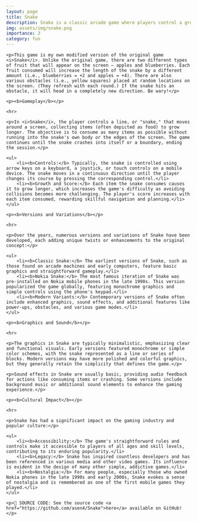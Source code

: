 ```yaml
---
layout: page
title: Snake
description: Snake is a classic arcade game where players control a growing line that resembles a snake, navigating it around the screen to consume food items. Each item eaten causes the snake to grow longer, and the objective is to avoid colliding with the screen's edges or the snake's own body.
img: assets/img/snake.png
importance: 3
category: fun
---
```


<div>

    <p>This game is my own modified version of the original game <i>Snake</i>. Unlike the original game, there are two different types of fruit that will appear on the screen — apples and blueberries. Each fruit consumed will increase the length of the snake by a different amount (i.e., blueberries = +2 and apples = +4). There are also various obstacles (i.e., yellow squares) placed at random locations on the screen. (They refresh with each round.) If the snake hits an obstacle, it will head in a completely new direction. Be wary!</p>

    <p><b>Gameplay</b></p>

    <hr>

    <p>In <i>Snake</i>, the player controls a line, or "snake," that moves around a screen, collecting items (often depicted as food) to grow longer. The objective is to consume as many items as possible without running into the snake's own body or the edges of the screen. The game continues until the snake crashes into itself or a boundary, ending the session.</p>

    <ul>
        <li><b>Controls:</b> Typically, the snake is controlled using arrow keys on a keyboard, a joystick, or touch controls on a mobile device. The snake moves in a continuous direction until the player changes its course by pressing the corresponding control.</li>
        <li><b>Growth and Score:</b> Each item the snake consumes causes it to grow longer, which increases the game's difficulty as avoiding collisions becomes more challenging. The player's score increases with each item consumed, rewarding skillful navigation and planning.</li>
    </ul>

    <p><b>Versions and Variations</b></p>

    <hr>

    <p>Over the years, numerous versions and variations of Snake have been developed, each adding unique twists or enhancements to the original concept:</p>

    <ul>
        <li><b>Classic Snake:</b> The earliest versions of Snake, such as those found on arcade machines and early computers, feature basic graphics and straightforward gameplay.</li>
        <li><b>Nokia Snake:</b> The most famous iteration of Snake was pre-installed on Nokia mobile phones in the late 1990s. This version popularized the game globally, featuring monochrome graphics and simple controls using the phone's keypad.</li>
        <li><b>Modern Variants:</b> Contemporary versions of Snake often include enhanced graphics, sound effects, and additional features like power-ups, obstacles, and various game modes.</li>
    </ul>

    <p><b>Graphics and Sound</b></p>

    <hr>

    <p>The graphics in Snake are typically minimalistic, emphasizing clear and functional visuals. Early versions featured monochrome or simple color schemes, with the snake represented as a line or series of blocks. Modern versions may have more polished and colorful graphics, but they generally retain the simplicity that defines the game.</p>

    <p>Sound effects in Snake are usually basic, providing audio feedback for actions like consuming items or crashing. Some versions include background music or additional sound elements to enhance the gaming experience.</p>

    <p><b>Cultural Impact</b></p>

    <hr>

    <p>Snake has had a significant impact on the gaming industry and popular culture:</p>

    <ul>
        <li><b>Accessibility:</b> The game's straightforward rules and controls make it accessible to players of all ages and skill levels, contributing to its enduring popularity.</li>
        <li><b>Legacy:</b> Snake has inspired countless developers and has been referenced in various media and other video games. Its influence is evident in the design of many other simple, addictive games.</li>
        <li><b>Nostalgia:</b> For many people, especially those who owned Nokia phones in the late 1990s and early 2000s, Snake evokes a sense of nostalgia and is remembered as one of the first mobile games they played.</li>
    </ul>

    <p>📜 SOURCE CODE: See the source code <a href="https://github.com/asen4/Snake">here</a> available on GitHub!</p>

</div>
